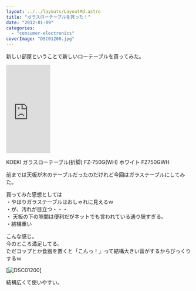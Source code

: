 ```yaml
---
layout: ../../layouts/LayoutMd.astro
title: "ガラスローテーブルを買った！"
date: "2012-01-09"
categories: 
  - "consumer-electronics"
coverImage: "DSC01200.jpg"
---
```


新しい部屋ということで新しいローテーブルを買ってみた。

<iframe style="width: 120px; height: 240px;" src="http://rcm-jp.amazon.co.jp/e/cm?lt1=_blank&amp;bc1=000000&amp;IS2=1&amp;bg1=FFFFFF&amp;fc1=000000&amp;lc1=0000FF&amp;t=mizuka123-22&amp;o=9&amp;p=8&amp;l=as4&amp;m=amazon&amp;f=ifr&amp;ref=ss_til&amp;asins=B001WFZ3WW" height="240" width="320" frameborder="0" marginwidth="0" marginheight="0" scrolling="no"></iframe>

KOEKI ガラスローテーブル(折脚) FZ-750G(WH) ホワイト FZ750GWH

前までは天板が木のテーブルだったのだけれど今回はガラステーブルにしてみた。

買ってみた感想としては  
・やはりガラステーブルはおしゃれに見えるｗ  
・が、汚れが目立つ・・・  
・ 天板の下の隙間は便利だがネットでも言われている通り狭すぎる。  
・結構重い

こんな感じ。  
今のところ満足してる。  
ただコップとか食器を置くと「こんっ！」って結構大きい音がするからびっくりするｗ

[![](/archive/images/DSC01200.jpg "DSC01200")]

結構広くて使いやすい。
